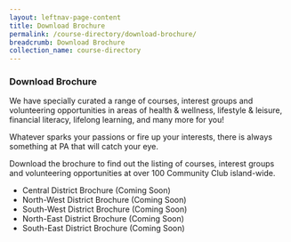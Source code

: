 ```yaml
---
layout: leftnav-page-content
title: Download Brochure
permalink: /course-directory/download-brochure/
breadcrumb: Download Brochure
collection_name: course-directory
---
```


### Download Brochure
We have specially curated a range of courses, interest groups and volunteering opportunities in areas of health & wellness, lifestyle & leisure, financial literacy, lifelong learning, and many more for you!

Whatever sparks your passions or fire up your interests, there is always something at PA that will catch your eye.

Download the brochure to find out the listing of courses, interest groups and volunteering opportunities at over 100 Community Club island-wide.

* Central District Brochure (Coming Soon)
* North-West District Brochure (Coming Soon)
* South-West District Brochure (Coming Soon)
* North-East District Brochure (Coming Soon)
* South-East District Brochure (Coming Soon)